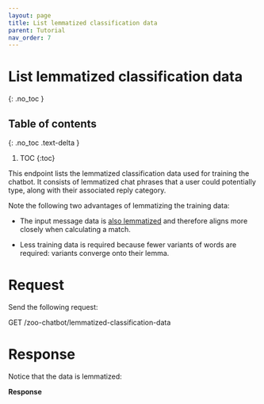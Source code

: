 ```yaml
---
layout: page
title: List lemmatized classification data
parent: Tutorial
nav_order: 7
---
```


# List lemmatized classification data
{: .no_toc }

## Table of contents
{: .no_toc .text-delta }

1. TOC
{:toc}

This endpoint lists the lemmatized classification data used for training
the chatbot. It consists of lemmatized chat phrases that a user could
potentially type, along with their associated reply category.

Note the following two advantages of lemmatizing the training data:

-   The input message data is [also
    lemmatized](#tutorial/lemmatize.adoc) and therefore aligns more
    closely when calculating a match.

-   Less training data is required because fewer variants of words are
    required: variants converge onto their lemma.

# Request

Send the following request:

<span class=".api-title">GET
/zoo-chatbot/lemmatized-classification-data</span>

# Response

Notice that the data is lemmatized:

**Response**
